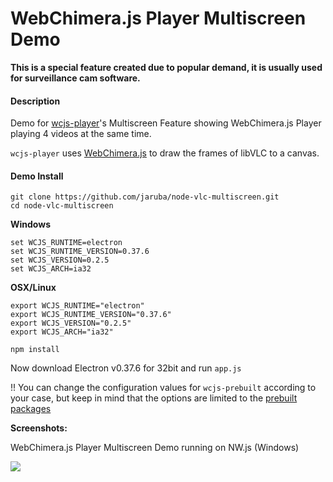 # WebChimera.js Player Multiscreen Demo

**This is a special feature created due to popular demand, it is usually used for surveillance cam software.**

#### Description

Demo for [wcjs-player](https://github.com/jaruba/wcjs-player)'s Multiscreen Feature showing WebChimera.js Player playing 4 videos at the same time.

``wcjs-player`` uses [WebChimera.js](https://github.com/RSATom/WebChimera.js) to draw the frames of libVLC to a canvas.


#### Demo Install

```
git clone https://github.com/jaruba/node-vlc-multiscreen.git
cd node-vlc-multiscreen
```

**Windows**
```
set WCJS_RUNTIME=electron
set WCJS_RUNTIME_VERSION=0.37.6
set WCJS_VERSION=0.2.5
set WCJS_ARCH=ia32
```

**OSX/Linux**
```
export WCJS_RUNTIME="electron"
export WCJS_RUNTIME_VERSION="0.37.6"
export WCJS_VERSION="0.2.5"
export WCJS_ARCH="ia32"
```

```
npm install
```

Now download Electron v0.37.6 for 32bit and run `app.js`

!! You can change the configuration values for `wcjs-prebuilt` according to your case, but keep in mind that the options are limited to the [prebuilt packages](https://github.com/RSATom/WebChimera.js/releases)

**Screenshots:**

WebChimera.js Player Multiscreen Demo running on NW.js (Windows)

<img src="http://webchimera.org/samples/wcjs-player-5.png">
